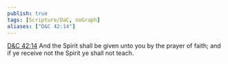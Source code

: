 ```yaml
---
publish: true
tags: [Scripture/DaC, noGraph]
aliases: ["D&C 42:14"]
---
```

[D&C 42:14](https://churchofjesuschrist.org/study/scriptures/dc-testament/dc/42?lang=eng&id=p14#p14) And the Spirit shall be given unto you by the prayer of faith; and if ye receive not the Spirit ye shall not teach.
